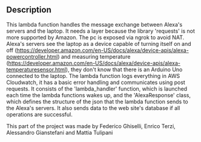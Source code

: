 ## Description

This lambda function handles the message exchange between Alexa's servers and the laptop. It needs a layer because the library 'requests' is not more supported by Amazon. The pc is exposed via ngrok to avoid NAT. Alexa's servers see the laptop as a device capable of turning itself on and off (https://developer.amazon.com/en-US/docs/alexa/device-apis/alexa-powercontroller.html) and measuring temperature (https://developer.amazon.com/en-US/docs/alexa/device-apis/alexa-temperaturesensor.html), they don't know that there is an Arduino Uno connected to the laptop. The lambda function logs everything in AWS Cloudwatch, it has a basic error handling and communicates using post requests. It consists of the 'lambda_handler' function, which is launched each time the lambda functions wakes up, and the 'AlexaResponse' class, which defines the structure of the json that the lambda function sends to the Alexa's servers. It also sends data to the web site's database if all operations are successful.

This part of the project was made by Federico Ghiselli, Enrico Terzi, Alessandro Gianstefani and Mattia Tulipani

